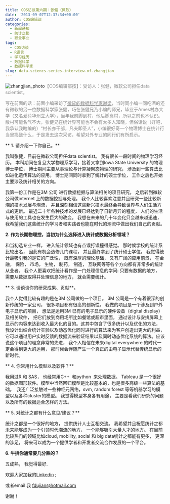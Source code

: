 ```yaml
---
title: COS访谈第六期：张健（微软）
date: '2013-09-07T12:37:34+00:00'
author: COS编辑部
categories:
  - 新闻通知
  - 统计之都
  - 职业事业
tags:
  - COS访谈
  - R语言
  - 学习经历
  - 数据科学
  - 数据科学家
slug: data-sciencs-series-interview-of-zhangjian
---
```


![zhangjian_photo](https://cos.name/wp-content/uploads/2013/08/zhangjian_photo.jpg)<span style="color: #888888;">【COS编辑部按】：受访人：张健，微软公司担任data scientist。</span>

<span style="color: #888888;">写在前面的话：前面小编采访了<a href="/2013/08/interview_of_xie_liang/"><span style="color: #888888;">微软的数据科学家谢梁</span></a>，当时同小编一同吃酒的还有微软的另一位数据科学家张健，巧在张健兄乃小编的师兄，毕业于Ames村办大学（又名爱荷华州立大学），当年我前脚到村，他后脚离村，所以之前也不认识。敝村可能名气不大，张健兄在统计界可能也不会有太多人知晓，但俗话说（好吧，我承认我瞎编的）“村长亦干部，凡夫即圣人”，小编很好奇一个物理博士在统计行当里捣鼓什么，于是发去这次采访，希望对外专业的同行们有所启示。</span>
  
<!--more-->


  
** 1. 请介绍一下你自己。**
  
我叫张健，目前在微软公司担任data scientist。 我有很长一段时间的物理学习经历。 本科期间在复旦大学物理系学习，接着又拿到Iowa State University 的物理博士学位， 博士期间主要从事理论与计算凝聚态物理的研究， 涉及到一些算法比如进化遗传算法的应用。 博士期间同时拿到了统计的硕士学位， 工作之后也开始主要涉及统计相关的方向。

我第一份工作是在3M 公司 进行数据挖掘与算法相关的项目研究， 之后转到微软公司做internet 上的数据挖掘与处理。 我个人比较喜欢注意并且研究一些比较新潮的技术发展与潮流， 并且深刻相信这些新兴技术最终会导致世界与人们生活方式的更新。 最近二十年各种技术的发展已经达到了日新月异的程度， 人们的生活与使用的工具也在发生巨大的改变。 我想在未来的几十年变化只会越来越迅速， 我希望我们这些统计的学习者和实践者也能在时代的潮流中做出我们自己的贡献。

**2. 作为长期物理控，当初为什么选择进入统计或数据分析领域？**

和当初选专业一样， 进入统计领域也有点误打误撞得感觉。 那时候学校的统计系比较出名， 因此有机会选修几门课程， 并且最终拿到了统计硕士学位。 我觉得统计最吸引我的是它的广泛性， 既有深厚的理论基础， 又有广阔的应用前景， 在金融， 保险， 市场， 生物， 制药， 制造， 互联网等等各个方向都有非常多的统计从业者。 我个人更喜欢把统计看作是一门处理信息的学问: 只要有数据的地方， 需要从数据取得并处理信息的地方， 就会需要统计。

** 3. 请谈谈你的研究成果、贡献**。

我个人觉得比较有趣的是在3M 公司做的一个项目。 3M 公司是一个有着很深的创新传统的一家公司， 很多项目都有很高的创新性。 我做的项目是一个涉及到户外电子显示的项目， 想法是运用3M 已有的电子显示的硬件设备（digital display）及相关软件， 把它们放到商用场所比如餐馆或超市里面， 通过设计与安排屏幕上显示的内容来达到收入最大化的目的。这其中包含了很多统计以及优化的方法， 我设计出结合统计实验以及动态优化同时进行的算法来为客户创造出更大的利益，它可以通过用户实时反馈的数据流来验证结果以及同时动态优化系统的算法。应该说这个项目的理念非常的先进， 我个人相信在未来digital everywhere 的时代一定会得到更大的运用， 那时候会伴随产生一个真正的由电子显示代替传统显示的新时代。

 ** 4. 你常用什么模型以及软件？**

我用过R 和 SAS， 也经常用C++  和python  来处理数据。 Tableau 是一个很好的数据图形软件。模型中当然回归模型是比较基本的，也是很多高级一些算法的基础。  我还广泛接触过一些神经元网络，svm, random forest 等等机器学习的模型以及各种cluster的模型。 我觉得模型本身各有用途， 主要是看我们研究的问题以及所有的数据适合怎样的方法。

 ** 5. 对统计之都有什么意见/建议？**

统计之都是一个很好的地方， 提供统计人士互相交流。 我希望并且祝愿统计之都未来能够成为一个引领时代潮流的地方， 一个能够吸引大量人才的地方。 在目前比较热门的领域比如cloud, mobility, social 和 big data统计之都能有更多， 更深的涉足， 将来可以成为一个提供学者和开发者交流合作发展的一个平台。

**6. 牛排你通常要几分熟的？**

五成熟， 我觉得最好.

欢迎大家加我的[Linkedin](http://www.linkedin.com/profile/view?id=57165019) ;

或者email 我 <fdujian@hotmail.com>

谢谢！
